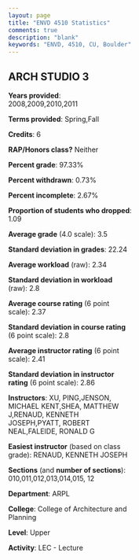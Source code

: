 ```yaml
---
layout: page
title: "ENVD 4510 Statistics"
comments: true
description: "blank"
keywords: "ENVD, 4510, CU, Boulder"
--- 
```

<head>
<script src="https://ajax.googleapis.com/ajax/libs/jquery/2.1.3/jquery.min.js"></script>
<script src="https://dl.dropboxusercontent.com/s/pc42nxpaw1ea4o9/highcharts.js?dl=0"></script>
<!-- <script src="../assets/js/highcharts.js"></script> -->
<style type="text/css">@font-face {
	font-family: "Bebas Neue";
	src: url(https://www.filehosting.org/file/details/544349/BebasNeue%20Regular.otf) format("opentype");
	}
	h1.Bebas { 
		font-family: "Bebas Neue", Verdana, Tahoma;
	}
</style>
</head>
<body>
	<div id="container" style="float: right; width: 45%; height: 88%; margin-left: 2.5%; margin-right: 2.5%;"></div>
	<script language="JavaScript">
		$(document).ready(function() {
		var chart = {type: 'column'};
		var title = {text: 'Grade Distribution'};
		var xAxis = {categories: ['A','B','C','D','F'],crosshair: true};
		var yAxis = {min: 0,title: {text: 'Percentage'}};
		var tooltip = {headerFormat: '<center><b><span style="font-size:20px">{point.key}</span></b></center>',
		               pointFormat: '<td style="padding:0"><b>{point.y:.1f}%</b></td>',
		               footerFormat: '</table>',shared: true,useHTML: true};
		var plotOptions = {column: {pointPadding: 0.0,borderWidth: 0}};  
		var credits = {enabled: false};var series= [{name: 'Percent',data: [64.1,30.64,3.76,0.38,1.13,]}];
		var json = {};
		json.chart = chart;
		json.title = title;
		json.tooltip = tooltip;
		json.xAxis = xAxis;
		json.yAxis = yAxis;  
		json.series = series;
		json.plotOptions = plotOptions;  
		json.credits = credits;
		$('#container').highcharts(json);
	});
	</script>
</body>
			   
## ARCH STUDIO 3

**Years provided**: 2008,2009,2010,2011

**Terms provided**: Spring,Fall

**Credits**: 6

**RAP/Honors class?** Neither

**Percent grade**: 97.33%

**Percent withdrawn**: 0.73%

**Percent incomplete**: 2.67%

**Proportion of students who dropped**: 1.09

**Average grade** (4.0 scale): 3.5

**Standard deviation in grades**: 22.24

**Average workload** (raw): 2.34

**Standard deviation in workload** (raw): 2.8

**Average course rating** (6 point scale): 2.37

**Standard deviation in course rating** (6 point scale): 2.8

**Average instructor rating** (6 point scale): 2.41

**Standard deviation in instructor rating** (6 point scale): 2.86

**Instructors**: XU, PING,JENSON, MICHAEL KENT,SHEA, MATTHEW J,RENAUD, KENNETH JOSEPH,PYATT, ROBERT NEAL,FALEIDE, RONALD G

**Easiest instructor** (based on class grade): RENAUD, KENNETH JOSEPH

**Sections** (and **number of sections**): 010,011,012,013,014,015, 12

**Department**: ARPL

**College**: College of Architecture and Planning

**Level**: Upper

**Activity**: LEC - Lecture